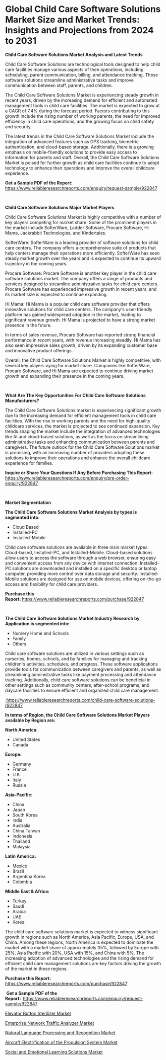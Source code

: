 <p><h1>Global Child Care Software Solutions Market Size and Market Trends: Insights and Projections from 2024 to 2031</h1></p><p><strong>Child Care Software Solutions Market Analysis and Latest Trends</strong></p>
<p><p>Child Care Software Solutions are technological tools designed to help child care facilities manage various aspects of their operations, including scheduling, parent communication, billing, and attendance tracking. These software solutions streamline administrative tasks and improve communication between staff, parents, and children.</p><p>The Child Care Software Solutions Market is experiencing steady growth in recent years, driven by the increasing demand for efficient and automated management tools in child care facilities. The market is expected to grow at a CAGR of 7.4% during the forecast period. Factors contributing to this growth include the rising number of working parents, the need for improved efficiency in child care operations, and the growing focus on child safety and security.</p><p>The latest trends in the Child Care Software Solutions Market include the integration of advanced features such as GPS tracking, biometric authentication, and cloud-based storage. Additionally, there is a growing emphasis on mobile-friendly solutions to provide easy access to information for parents and staff. Overall, the Child Care Software Solutions Market is poised for further growth as child care facilities continue to adopt technology to enhance their operations and improve the overall childcare experience.</p></p>
<p><strong>Get a Sample PDF of the Report:&nbsp;</strong> <a href="https://www.reliableresearchreports.com/enquiry/request-sample/922847">https://www.reliableresearchreports.com/enquiry/request-sample/922847</a></p>
<p>&nbsp;</p>
<p><strong>Child Care Software Solutions Major Market Players</strong></p>
<p><p>Child Care Software Solutions Market is highly competitive with a number of key players competing for market share. Some of the prominent players in the market include SofterWare, Ladder Software, Procare Software, Hi Mama, Jackrabbit Technologies, and Kindertales.</p><p>SofterWare: SofterWare is a leading provider of software solutions for child care centers. The company offers a comprehensive suite of products that help centers manage their operations more efficiently. SofterWare has seen steady market growth over the years and is expected to continue its upward trajectory in the coming years.</p><p>Procare Software: Procare Software is another key player in the child care software solutions market. The company offers a range of products and services designed to streamline administrative tasks for child care centers. Procare Software has experienced impressive growth in recent years, and its market size is expected to continue expanding.</p><p>Hi Mama: Hi Mama is a popular child care software provider that offers innovative solutions for child care centers. The company's user-friendly platform has gained widespread adoption in the market, leading to significant revenue growth. Hi Mama is projected to have a strong market presence in the future.</p><p>In terms of sales revenue, Procare Software has reported strong financial performance in recent years, with revenue increasing steadily. Hi Mama has also seen impressive sales growth, driven by its expanding customer base and innovative product offerings.</p><p>Overall, the Child Care Software Solutions Market is highly competitive, with several key players vying for market share. Companies like SofterWare, Procare Software, and Hi Mama are expected to continue driving market growth and expanding their presence in the coming years.</p></p>
<p>&nbsp;</p>
<p><strong>What Are The Key Opportunities For Child Care Software Solutions Manufacturers?</strong></p>
<p><p>The Child Care Software Solutions market is experiencing significant growth due to the increasing demand for efficient management tools in child care facilities. With the rise in working parents and the need for high-quality childcare services, the market is projected to see continued expansion. Key trends shaping the market include the integration of advanced technologies like AI and cloud-based solutions, as well as the focus on streamlining administrative tasks and enhancing communication between parents and caregivers. The future outlook for the Child Care Software Solutions market is promising, with an increasing number of providers adopting these solutions to improve their operations and enhance the overall childcare experience for families.</p></p>
<p><strong>Inquire or Share Your Questions If Any Before Purchasing This Report:</strong> <a href="https://www.reliableresearchreports.com/enquiry/pre-order-enquiry/922847">https://www.reliableresearchreports.com/enquiry/pre-order-enquiry/922847</a></p>
<p>&nbsp;</p>
<p><strong>Market Segmentation</strong></p>
<p><strong>The Child Care Software Solutions Market Analysis by types is segmented into:</strong></p>
<p><ul><li>Cloud Based</li><li>Installed-PC</li><li>Installed-Mobile</li></ul></p>
<p><p>Child care software solutions are available in three main market types: Cloud-based, Installed-PC, and Installed-Mobile. Cloud-based solutions allow users to access the software through a web browser, ensuring easy and convenient access from any device with internet connection. Installed-PC solutions are downloaded and installed on a specific desktop or laptop computer, providing more control over data storage and security. Installed-Mobile solutions are designed for use on mobile devices, offering on-the-go access and flexibility for child care providers.</p></p>
<p><strong>Purchase this Report:&nbsp;</strong><a href="https://www.reliableresearchreports.com/purchase/922847">https://www.reliableresearchreports.com/purchase/922847</a></p>
<p>&nbsp;</p>
<p><strong>The Child Care Software Solutions Market Industry Research by Application is segmented into:</strong></p>
<p><ul><li>Nursery Home and Schools</li><li>Family</li><li>Others</li></ul></p>
<p><p>Child care software solutions are utilized in various settings such as nurseries, homes, schools, and by families for managing and tracking children's activities, schedules, and progress. These software applications provide tools for communication between caregivers and parents, as well as streamlining administrative tasks like payment processing and attendance tracking. Additionally, child care software solutions can be beneficial in other settings such as community centers, after-school programs, and daycare facilities to ensure efficient and organized child care management.</p></p>
<p><a href="https://www.reliableresearchreports.com/child-care-software-solutions-r922847">&nbsp;https://www.reliableresearchreports.com/child-care-software-solutions-r922847</a></p>
<p><strong>In terms of Region, the Child Care Software Solutions Market Players available by Region are:</strong></p>
<p>
    <p> <strong> North America: </strong>
        <ul>
            <li>United States</li>
            <li>Canada</li>
        </ul>
        </p> 
    <p> <strong> Europe: </strong>
        <ul>
            <li>Germany</li>
            <li>France</li>
            <li>U.K.</li>
            <li>Italy</li>
            <li>Russia</li>
        </ul>
        </p> 
    <p> <strong> Asia-Pacific: </strong>
        <ul>
            <li>China</li>
            <li>Japan</li>
            <li>South Korea</li>
            <li>India</li>
            <li>Australia</li>
            <li>China Taiwan</li>
            <li>Indonesia</li>
            <li>Thailand</li>
            <li>Malaysia</li>
        </ul>
        </p> 
    <p> <strong> Latin America: </strong>
        <ul>
            <li>Mexico</li>
            <li>Brazil</li>
            <li>Argentina Korea</li>
            <li>Colombia</li>
        </ul>
        </p> 
    <p> <strong> Middle East & Africa: </strong>
        <ul>
            <li>Turkey</li>
            <li>Saudi</li>
            <li>Arabia</li>
            <li>UAE</li>
            <li>Korea</li>
        </ul>
    </p>
    </p>
<p><p>The child care software solutions market is expected to witness significant growth in regions such as North America, Asia Pacific, Europe, USA, and China. Among these regions, North America is expected to dominate the market with a market share of approximately 35%, followed by Europe with 25%, Asia Pacific with 20%, USA with 15%, and China with 5%. The increasing adoption of advanced technologies and the rising demand for efficient child care management solutions are key factors driving the growth of the market in these regions.</p></p>
<p><strong>Purchase this Report: </strong><a href="https://www.reliableresearchreports.com/purchase/922847">https://www.reliableresearchreports.com/purchase/922847</a></p>
<p>&nbsp;<strong>Get a Sample PDF of the Report:&nbsp;&nbsp;</strong><a href="https://www.reliableresearchreports.com/enquiry/request-sample/922847">https://www.reliableresearchreports.com/enquiry/request-sample/922847</a></p>
<p><strong></strong></p>
<p><p><a href="https://www.linkedin.com/pulse/elevator-button-sterilizer-market-size-growth-trends-statistics-1dmqe?trackingId=CMqAfdVmQTmfRR3w1COxnw%3D%3D">Elevator Button Sterilizer Market</a></p><p><a href="https://github.com/ranaacryptoaddmin/Market-Research-Report-List-1/blob/main/enterprise-network-traffic-analyzer-market.md">Enterprise Network Traffic Analyzer Market</a></p><p><a href="https://github.com/RoccoManning/Market-Research-Report-List-6/blob/main/natural-language-processing-and-recognition-market.md">Natural Language Processing and Recognition Market</a></p><p><a href="https://github.com/mauripalmi/Market-Research-Report-List-4/blob/main/aircraft-electrification-of-the-propulsion-system-market.md">Aircraft Electrification of the Propulsion System Market</a></p><p><a href="https://github.com/gulaimolin/Market-Research-Report-List-6/blob/main/social-and-emotional-learning-solutions-market.md">Social and Emotional Learning Solutions Market</a></p></p>